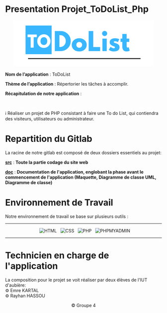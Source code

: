 # Presentation Projet_ToDoList_Php

<div align = center>

![Image de l'application](Logo.png)

</div>

**Nom de l’application** : ToDoList
</br>

**Thème de l’application** : Répertorier les tâches à accomplir.
</br>

**Récapitulation de notre application** :

</br>

:information_source: Réaliser un projet de PHP consistant à faire une To do List, qui contiendra des visiteurs, utilisateurs ou administrateur.

# Repartition du Gitlab

La racine de notre gitlab est composé de deux dossiers essentiels au projet:

[**src**](src) : **Toute la partie codage du site web**

[**doc**](doc) : **Documentation de l'application, englobant la phase avant le commencement de l'application (Maquette, Diagramme de classe UML, Diagramme de classe)**

# Environnement de Travail

Notre environnement de travail se base sur plusieurs outils : 

<div align = center>

---

&nbsp; ![HTML](https://img.shields.io/badge/HTML-000?style=for-the-badge&logo=html5&logoColor=white&color=orange)
&nbsp; ![CSS](https://img.shields.io/badge/CSS-000?style=for-the-badge&logo=css3&logoColor=white&color=darkblue)
&nbsp; ![PHP](https://img.shields.io/badge/PHP-000?style=for-the-badge&logo=Php&logoColor=white&color=purple)
&nbsp; ![PHPMYADMIN](https://img.shields.io/badge/phpMyAdmin-000?style=for-the-badge&logo=PhpMyAdmin&logoColor=blue&color=orange)

---

</div>


# Technicien en charge de l'application

La composition pour le projet se voit réaliser par deux élèves de l'IUT d'aubière:
<br>
⚙️ Emre KARTAL
<br>
⚙️ Rayhan HASSOU 
<br>


<div align = center>
© Groupe 4
</div>
